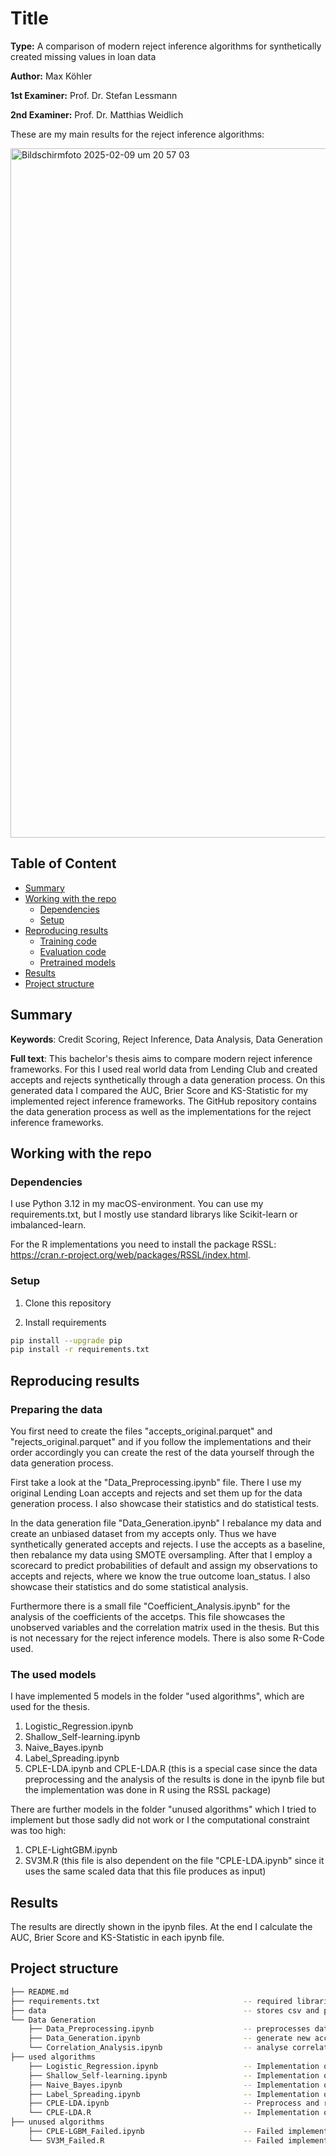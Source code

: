 # Title

**Type:** A comparison of modern reject inference algorithms for synthetically created missing values in loan data

**Author:** Max Köhler

**1st Examiner:** Prof. Dr. Stefan Lessmann

**2nd Examiner:** Prof. Dr. Matthias Weidlich

These are my main results for the reject inference algorithms:

<img width="1103" alt="Bildschirmfoto 2025-02-09 um 20 57 03" src="https://github.com/user-attachments/assets/416a025f-478f-4604-bf29-b1737839da0e" />


## Table of Content

- [Summary](#summary)
- [Working with the repo](#Working-with-the-repo)
    - [Dependencies](#Dependencies)
    - [Setup](#Setup)
- [Reproducing results](#Reproducing-results)
    - [Training code](#Training-code)
    - [Evaluation code](#Evaluation-code)
    - [Pretrained models](#Pretrained-models)
- [Results](#Results)
- [Project structure](-Project-structure)

## Summary

**Keywords**: Credit Scoring, Reject Inference, Data Analysis, Data Generation

**Full text**: This bachelor's thesis aims to compare modern reject inference frameworks. For this I used real world data from Lending Club and created accepts and rejects synthetically through a data generation process. On this generated data I compared the AUC, Brier Score and KS-Statistic for my implemented reject inference frameworks.
The GitHub repository contains the data generation process as well as the implementations for the reject inference frameworks.

## Working with the repo

### Dependencies

I use Python 3.12 in my macOS-environment. You can use my requirements.txt, but I mostly use standard librarys like Scikit-learn or imbalanced-learn.

For the R implementations you need to install the package RSSL: https://cran.r-project.org/web/packages/RSSL/index.html.

### Setup

1. Clone this repository

2. Install requirements 
```bash
pip install --upgrade pip
pip install -r requirements.txt
```

## Reproducing results

### Preparing the data

You first need to create the files "accepts_original.parquet" and "rejects_original.parquet" and if you follow the implementations and their order accordingly you can create the rest of the data yourself through the data generation process.

First take a look at the "Data_Preprocessing.ipynb" file. There I use my original Lending Loan accepts and rejects and set them up for the data generation process. I also showcase their statistics and do statistical tests.

In the data generation file "Data_Generation.ipynb" I rebalance my data and create an unbiased dataset from my accepts only. Thus we have synthetically generated accepts and rejects. I use the accepts as a baseline, then rebalance my data using SMOTE oversampling. After that I employ a scorecard to predict probabilities of default and assign my observations to accepts and rejects, where we know the true outcome loan_status. I also showcase their statistics and do some statistical analysis.

Furthermore there is a small file "Coefficient_Analysis.ipynb" for the analysis of the coefficients of the accetps. This file showcases the unobserved variables and the correlation matrix used in the thesis. But this is not necessary for the reject inference models.
There is also some R-Code used.

### The used models

I have implemented 5 models in the folder "used algorithms", which are used for the thesis.

1. Logistic_Regression.ipynb
2. Shallow_Self-learning.ipynb
3. Naive_Bayes.ipynb
4. Label_Spreading.ipynb
5. CPLE-LDA.ipynb and CPLE-LDA.R (this is a special case since the data preprocessing and the analysis of the results is done in the ipynb file but the implementation was done in R using the RSSL package)

There are further models in the folder "unused algorithms" which I tried to implement but those sadly did not work or I the computational constraint was too high:

1. CPLE-LightGBM.ipynb
2. SV3M.R (this file is also dependent on the file "CPLE-LDA.ipynb" since it uses the same scaled data that this file produces as input)

## Results

The results are directly shown in the ipynb files. At the end I calculate the AUC, Brier Score and KS-Statistic in each ipynb file.

## Project structure

```bash
├── README.md
├── requirements.txt                                -- required libraries
├── data                                            -- stores csv and parquet files
└── Data Generation
    ├── Data_Preprocessing.ipynb                    -- preprocesses data
    ├── Data_Generation.ipynb                       -- generate new accepts and rejects
    └── Correlation_Analysis.ipynb                  -- analyse correlation of unobserved variables
├── used algorithms
    ├── Logistic_Regression.ipynb                   -- Implementation of Logistic Regression on accepts
    ├── Shallow_Self-learning.ipynb                 -- Implementation of Shallow Self-learning
    ├── Naive_Bayes.ipynb                           -- Implementation of Naive Bayes EM
    ├── Label_Spreading.ipynb                       -- Implementation of Label Spreading    
    ├── CPLE-LDA.ipynb                              -- Preprocess and result of CPLE-LDA    
    └── CPLE-LDA.R                                  -- Implementation of result of CPLE-LDA    
├── unused algorithms
    ├── CPLE-LGBM_Failed.ipynb                      -- Failed implementation of CPLE-LightGBM
    └── SV3M_Failed.R                               -- Failed implementation of SV3M
```
